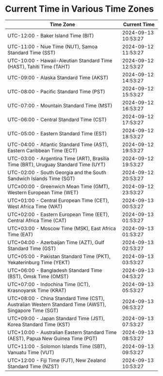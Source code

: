 # Current Time in Various Time Zones

| Time Zone | Current Time |
|-----------|--------------|
| UTC-12:00 - Baker Island Time (BIT) | 2024-09-13 10:53:27 |
| UTC-11:00 - Niue Time (NUT), Samoa Standard Time (SST) | 2024-09-12 11:53:27 |
| UTC-10:00 - Hawaii-Aleutian Standard Time (HAST), Tahiti Time (TAHT) | 2024-09-12 12:53:27 |
| UTC-09:00 - Alaska Standard Time (AKST) | 2024-09-12 14:53:27 |
| UTC-08:00 - Pacific Standard Time (PST) | 2024-09-12 15:53:27 |
| UTC-07:00 - Mountain Standard Time (MST) | 2024-09-12 16:53:27 |
| UTC-06:00 - Central Standard Time (CST) | 2024-09-12 17:53:27 |
| UTC-05:00 - Eastern Standard Time (EST) | 2024-09-12 18:53:27 |
| UTC-04:00 - Atlantic Standard Time (AST), Eastern Caribbean Time (ECT) | 2024-09-12 19:53:27 |
| UTC-03:00 - Argentina Time (ART), Brasília Time (BRT), Uruguay Standard Time (UYT) | 2024-09-12 19:53:27 |
| UTC-02:00 - South Georgia and the South Sandwich Islands Time (SGT) | 2024-09-12 20:53:27 |
| UTC±00:00 - Greenwich Mean Time (GMT), Western European Time (WET) | 2024-09-12 23:53:27 |
| UTC+01:00 - Central European Time (CET), West Africa Time (WAT) | 2024-09-13 00:53:27 |
| UTC+02:00 - Eastern European Time (EET), Central Africa Time (CAT) | 2024-09-13 01:53:27 |
| UTC+03:00 - Moscow Time (MSK), East Africa Time (EAT) | 2024-09-13 01:53:27 |
| UTC+04:00 - Azerbaijan Time (AZT), Gulf Standard Time (GST) | 2024-09-13 02:53:27 |
| UTC+05:00 - Pakistan Standard Time (PKT), Yekaterinburg Time (YEKT) | 2024-09-13 03:53:27 |
| UTC+06:00 - Bangladesh Standard Time (BST), Omsk Time (OMST) | 2024-09-13 04:53:27 |
| UTC+07:00 - Indochina Time (ICT), Krasnoyarsk Time (KRAT) | 2024-09-13 05:53:27 |
| UTC+08:00 - China Standard Time (CST), Australian Western Standard Time (AWST), Singapore Time (SGT) | 2024-09-13 06:53:27 |
| UTC+09:00 - Japan Standard Time (JST), Korea Standard Time (KST) | 2024-09-13 07:53:27 |
| UTC+10:00 - Australian Eastern Standard Time (AEST), Papua New Guinea Time (PGT) | 2024-09-13 08:53:27 |
| UTC+11:00 - Solomon Islands Time (SBT), Vanuatu Time (VUT) | 2024-09-13 09:53:27 |
| UTC+12:00 - Fiji Time (FJT), New Zealand Standard Time (NZST) | 2024-09-13 10:53:27 |
